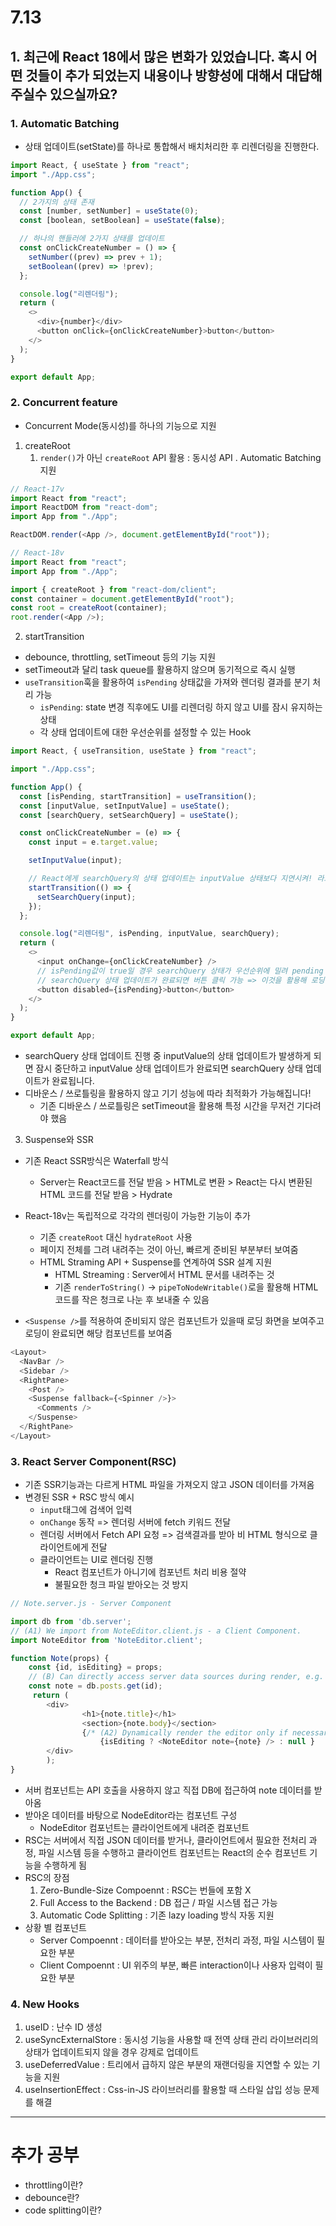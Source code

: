 # 7.13
## 1. 최근에 React 18에서 많은 변화가 있었습니다. 혹시 어떤 것들이 추가 되었는지 내용이나 방향성에 대해서 대답해주실수 있으실까요?

### 1. Automatic Batching
- 상태 업데이트(setState)를 하나로 통합해서 배치처리한 후 리렌더링을 진행한다.
```js
import React, { useState } from "react";
import "./App.css";

function App() {
  // 2가지의 상태 존재
  const [number, setNumber] = useState(0);
  const [boolean, setBoolean] = useState(false);

  // 하나의 핸들러에 2가지 상태를 업데이트
  const onClickCreateNumber = () => {
    setNumber((prev) => prev + 1);
    setBoolean((prev) => !prev);
  };

  console.log("리렌더링");
  return (
    <>
      <div>{number}</div>
      <button onClick={onClickCreateNumber}>button</button>
    </>
  );
}

export default App;

```

### 2. Concurrent feature
- Concurrent Mode(동시성)를 하나의 기능으로 지원
1. createRoot
   1. `render()`가 아닌 `createRoot` API 활용 : 동시성 API . Automatic Batching 지원
```js
// React-17v
import React from "react";
import ReactDOM from "react-dom";
import App from "./App";

ReactDOM.render(<App />, document.getElementById("root"));

// React-18v
import React from "react";
import App from "./App";

import { createRoot } from "react-dom/client";
const container = document.getElementById("root");
const root = createRoot(container);
root.render(<App />);
```

2. startTransition
  - debounce, throttling, setTimeout 등의 기능 지원
  - setTimeout과 달리 task queue를 활용하지 않으며 동기적으로 즉시 실행
  - `useTransition`훅을 활용하여 `isPending` 상태값을 가져와 렌더링 결과를 분기 처리 가능
    - `isPending`: state 변경 직후에도 UI를 리렌더링 하지 않고 UI를 잠시 유지하는 상태
    - 각 상태 업데이트에 대한 우선순위를 설정할 수 있는 Hook 
```js
import React, { useTransition, useState } from "react";

import "./App.css";

function App() {
  const [isPending, startTransition] = useTransition();
  const [inputValue, setInputValue] = useState();
  const [searchQuery, setSearchQuery] = useState();

  const onClickCreateNumber = (e) => {
    const input = e.target.value;

    setInputValue(input);

    // React에게 searchQuery의 상태 업데이트는 inputValue 상태보다 지연시켜! 라고 알리기
    startTransition(() => {
      setSearchQuery(input);
    });
  };

  console.log("리렌더링", isPending, inputValue, searchQuery);
  return (
    <>
      <input onChange={onClickCreateNumber} />
      // isPending값이 true일 경우 searchQuery 상태가 우선순위에 밀려 pending 상태임으로 버튼 클릭 불가
      // searchQuery 상태 업데이트가 완료되면 버튼 클릭 가능 => 이것을 활용해 로딩 기능 구현 가능
      <button disabled={isPending}>button</button>
    </>
  );
}

export default App;
```
- searchQuery 상태 업데이트 진행 중 inputValue의 상태 업데이트가 발생하게 되면 잠시 중단하고 inputValue 상태 업데이트가 완료되면 searchQuery 상태 업데이트가 완료됩니다.
- 디바운스 / 쓰로틀링을 활용하지 않고 기기 성능에 따라 최적화가 가능해집니다!
  - 기존 디바운스 / 쓰로틀링은 setTimeout을 활용해 특정 시간을 무저건 기다려야 했음

3. Suspense와 SSR
- 기존 React SSR방식은 Waterfall 방식
  - Server는 React코드를 전달 받음 > HTML로 변환 > React는 다시 변환된 HTML 코드를 전달 받음 > Hydrate
- React-18v는 독립적으로 각각의 렌더링이 가능한 기능이 추가
  - 기존 `createRoot` 대신 `hydrateRoot` 사용
  - 페이지 전체를 그려 내려주는 것이 아닌, 빠르게 준비된 부분부터 보여줌
  - HTML Straming API + Suspense를 연계하여 SSR 설계 지원
    - HTML Streaming : Server에서 HTML 문서를 내려주는 것
    - 기존 `renderToString()` -> `pipeToNodeWritable()`로을 활용해 HTML코드를 작은 청크로 나눈 후 보내줄 수 있음

- `<Suspense />`를 적용하여 준비되지 않은 컴포넌트가 있을때 로딩 화면을 보여주고 로딩이 완료되면 해당 컴포넌트를 보여줌
```js
<Layout>
  <NavBar />
  <Sidebar />
  <RightPane>
    <Post />
    <Suspense fallback={<Spinner />}>
      <Comments />
    </Suspense>
  </RightPane>
</Layout>
```

### 3. React Server Component(RSC)
- 기존 SSR기능과는 다르게 HTML 파일을 가져오지 않고 JSON 데이터를 가져옴
- 변경된 SSR + RSC 방식 예시
  - `input`태그에 검색어 입력
  - `onChange` 동작 => 렌더링 서버에 fetch 키워드 전달
  - 렌더링 서버에서 Fetch API 요청 => 검색결과를 받아 비 HTML 형식으로 클라이언트에게 전달
  - 클라이언트는 UI로 렌더링 진행
    - React 컴포넌트가 아니기에 컴포넌트 처리 비용 절약
    - 불필요한 청크 파일 받아오는 것 방지

```js
// Note.server.js - Server Component 

import db from 'db.server';
// (A1) We import from NoteEditor.client.js - a Client Component.
import NoteEditor from 'NoteEditor.client';

function Note(props) {
    const {id, isEditing} = props;
    // (B) Can directly access server data sources during render, e.g. databases 
    const note = db.posts.get(id);
     return (
        <div>
                <h1>{note.title}</h1>
                <section>{note.body}</section>
                {/* (A2) Dynamically render the editor only if necessary */}
                    {isEditing ? <NoteEditor note={note} /> : null }
        </div>
        );
}
```
- 서버 컴포넌트는 API 호출을 사용하지 않고 직접 DB에 접근하여 note 데이터를 받아옴
- 받아온 데이터를 바탕으로 NodeEditor라는 컴포넌트 구성
  - NodeEditor 컴포넌트는 클라이언트에게 내려준 컴포넌트
- RSC는 서버에서 직접 JSON 데이터를 받거나, 클라이언트에서 필요한 전처리 과정, 파일 시스템 등을 수행하고 클라이언트 컴포넌트는 React의 순수 컴포넌트 기능을 수행하게 됨
- RSC의 장점
  1. Zero-Bundle-Size Compoennt : RSC는 번들에 포함 X
  2. Full Access to the Backend : DB 접근 / 파일 시스템 접근 가능
  3. Automatic Code Splitting : 기존 lazy loading 방식 자동 지원
- 상황 별 컴포넌트
  - Server Compoennt : 데이터를 받아오는 부분, 전처리 과정, 파일 시스템이 필요한 부분
  - Client Compoennt : UI 위주의 부분, 빠른 interaction이나 사용자 입력이 필요한 부분

### 4. New Hooks
1. useID : 난수 ID 생성
2. useSyncExternalStore : 동시성 기능을 사용할 때 전역 상태 관리 라이브러리의 상태가 업데이트되지 않을 경우 강제로 업데이트
3. useDeferredValue : 트리에서 급하지 않은 부분의 재랜더링을 지연할 수 있는 기능을 지원
4. useInsertionEffect : Css-in-JS 라이브러리를 활용할 때 스타일 삽입 성능 문제를 해결


----

# 추가 공부
- throttling이란?
- debounce란?
- code splitting이란?